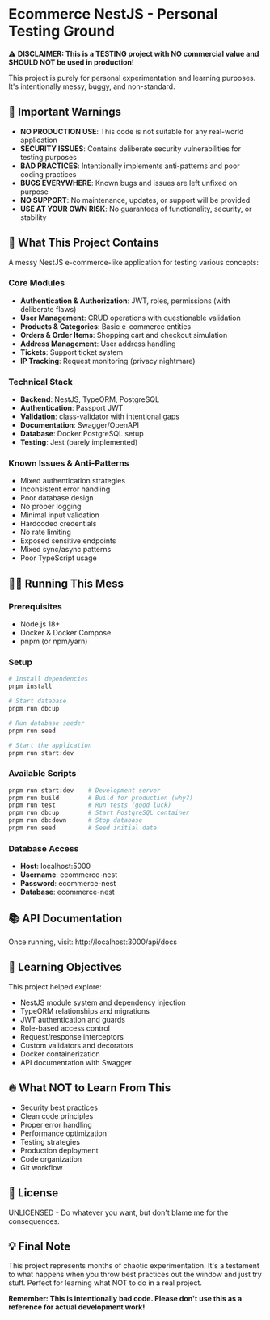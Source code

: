 # Ecommerce NestJS - Personal Testing Ground

⚠️ **DISCLAIMER: This is a TESTING project with NO commercial value and SHOULD NOT be used in production!**

This project is purely for personal experimentation and learning purposes. It's intentionally messy, buggy, and non-standard.

## 🚨 Important Warnings

- **NO PRODUCTION USE**: This code is not suitable for any real-world application
- **SECURITY ISSUES**: Contains deliberate security vulnerabilities for testing purposes
- **BAD PRACTICES**: Intentionally implements anti-patterns and poor coding practices
- **BUGS EVERYWHERE**: Known bugs and issues are left unfixed on purpose
- **NO SUPPORT**: No maintenance, updates, or support will be provided
- **USE AT YOUR OWN RISK**: No guarantees of functionality, security, or stability

## 🧪 What This Project Contains

A messy NestJS e-commerce-like application for testing various concepts:

### Core Modules
- **Authentication & Authorization**: JWT, roles, permissions (with deliberate flaws)
- **User Management**: CRUD operations with questionable validation
- **Products & Categories**: Basic e-commerce entities
- **Orders & Order Items**: Shopping cart and checkout simulation
- **Address Management**: User address handling
- **Tickets**: Support ticket system
- **IP Tracking**: Request monitoring (privacy nightmare)

### Technical Stack
- **Backend**: NestJS, TypeORM, PostgreSQL
- **Authentication**: Passport JWT
- **Validation**: class-validator with intentional gaps
- **Documentation**: Swagger/OpenAPI
- **Database**: Docker PostgreSQL setup
- **Testing**: Jest (barely implemented)

### Known Issues & Anti-Patterns
- Mixed authentication strategies
- Inconsistent error handling
- Poor database design
- No proper logging
- Minimal input validation
- Hardcoded credentials
- No rate limiting
- Exposed sensitive endpoints
- Mixed sync/async patterns
- Poor TypeScript usage

## 🏃‍♂️ Running This Mess

### Prerequisites
- Node.js 18+
- Docker & Docker Compose
- pnpm (or npm/yarn)

### Setup
```bash
# Install dependencies
pnpm install

# Start database
pnpm run db:up

# Run database seeder
pnpm run seed

# Start the application
pnpm run start:dev
```

### Available Scripts
```bash
pnpm run start:dev    # Development server
pnpm run build        # Build for production (why?)
pnpm run test         # Run tests (good luck)
pnpm run db:up        # Start PostgreSQL container
pnpm run db:down      # Stop database
pnpm run seed         # Seed initial data
```

### Database Access
- **Host**: localhost:5000
- **Username**: ecommerce-nest
- **Password**: ecommerce-nest
- **Database**: ecommerce-nest

## 📚 API Documentation

Once running, visit: http://localhost:3000/api/docs

## 🎯 Learning Objectives

This project helped explore:
- NestJS module system and dependency injection
- TypeORM relationships and migrations
- JWT authentication and guards
- Role-based access control
- Request/response interceptors
- Custom validators and decorators
- Docker containerization
- API documentation with Swagger

## 🔥 What NOT to Learn From This

- Security best practices
- Clean code principles
- Proper error handling
- Performance optimization
- Testing strategies
- Production deployment
- Code organization
- Git workflow

## 📝 License

UNLICENSED - Do whatever you want, but don't blame me for the consequences.

## 💡 Final Note

This project represents months of chaotic experimentation. It's a testament to what happens when you throw best practices out the window and just try stuff. Perfect for learning what NOT to do in a real project.

**Remember: This is intentionally bad code. Please don't use this as a reference for actual development work!**
